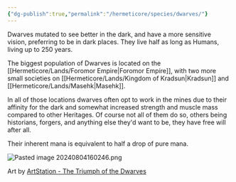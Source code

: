 ```yaml
---
{"dg-publish":true,"permalink":"/hermeticore/species/dwarves/"}
---
```


Dwarves mutated to see better in the dark, and have a more sensitive vision, preferring to be in dark places. They live half as long as Humans, living up to 250 years.

The biggest population of Dwarves is located on the [[Hermeticore/Lands/Foromor Empire\|Foromor Empire]], with two more small societies on [[Hermeticore/Lands/Kingdom of Kradsun\|Kradsun]] and [[Hermeticore/Lands/Masehk\|Masehk]].

In all of those locations dwarves often opt to work in the mines due to their affinity for the dark and somewhat increased strength and muscle mass compared to other Heritages. Of course not all of them do so, others being historians, forgers, and anything else they'd want to be, they have free will after all.

Their inherent mana is equivalent to half a drop of pure mana.

![Pasted image 20240804160246.png](/img/user/images/Pasted%20image%2020240804160246.png)

Art by [ArtStation - The Triumph of the Dwarves](https://www.artstation.com/artwork/Jg29m)